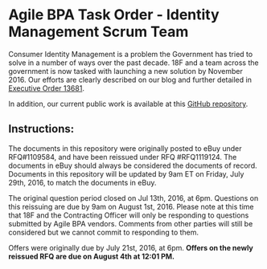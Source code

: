 # Agile BPA Task Order - Identity Management Scrum Team

Consumer Identity Management is a problem the Government has tried to solve in a number of ways over the past decade. 18F and a team across the government is now tasked with launching a new solution by November 2016. Our efforts are clearly described on our blog and further detailed in [Executive Order 13681](https://www.whitehouse.gov/the-press-office/2014/10/17/executive-order-improving-security-consumer-financial-transactions).

In addition, our current public work is available at this [GitHub repository](https://github.com/18F/identity-idp).

## Instructions:
The documents in this repository were originally posted to eBuy under RFQ#1109584, and have been reissued under RFQ #RFQ1119124. The documents in eBuy should always be considered the documents of record. Documents in this repository will be updated by 9am ET on Friday, July 29th, 2016, to match the documents in eBuy.

The original question period closed on Jul 13th, 2016, at 6pm. Questions on this reissuing are due by 9am on August 1st, 2016. Please note at this time that 18F and the Contracting Officer will only be responding to questions submitted by Agile BPA vendors.  Comments from other parties will still be considered but we cannot commit to responding to them.

Offers were originally due by July 21st, 2016, at 6pm. **Offers on the newly reissued RFQ are due on August 4th at 12:01 PM.**
